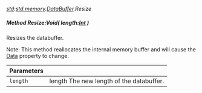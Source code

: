 _[std](../../modules/std/std-module.md):[std.memory](../../modules/std/std-memory.md).[DataBuffer](../../modules/std/std-memory-databuffer.md).Resize_
##### Method Resize:Void( length:[Int](../../modules/wonkey/wonkey-types-int.md) )
Resizes the databuffer.

Note: This method reallocates the internal memory buffer and will cause the [Data](std-memory-databuffer-data.md) property to change.

| Parameters |    |
|:-----------|:---|
| `length` | length The new length of the databuffer. |
